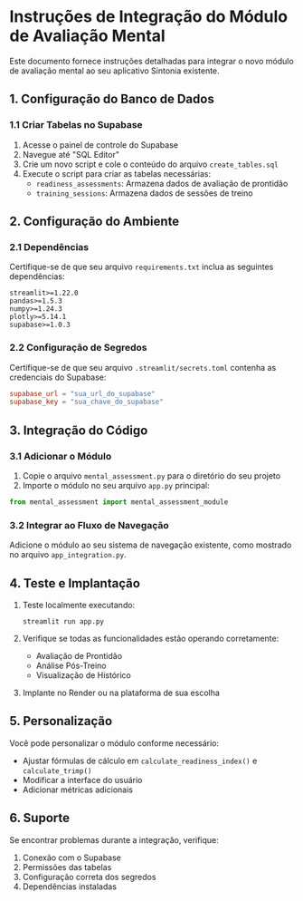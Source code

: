 
# Instruções de Integração do Módulo de Avaliação Mental

Este documento fornece instruções detalhadas para integrar o novo módulo de avaliação mental ao seu aplicativo Sintonia existente.

## 1. Configuração do Banco de Dados

### 1.1 Criar Tabelas no Supabase

1. Acesse o painel de controle do Supabase
2. Navegue até "SQL Editor"
3. Crie um novo script e cole o conteúdo do arquivo `create_tables.sql`
4. Execute o script para criar as tabelas necessárias:
   - `readiness_assessments`: Armazena dados de avaliação de prontidão
   - `training_sessions`: Armazena dados de sessões de treino

## 2. Configuração do Ambiente

### 2.1 Dependências

Certifique-se de que seu arquivo `requirements.txt` inclua as seguintes dependências:

```
streamlit>=1.22.0
pandas>=1.5.3
numpy>=1.24.3
plotly>=5.14.1
supabase>=1.0.3
```

### 2.2 Configuração de Segredos

Certifique-se de que seu arquivo `.streamlit/secrets.toml` contenha as credenciais do Supabase:

```toml
supabase_url = "sua_url_do_supabase"
supabase_key = "sua_chave_do_supabase"
```

## 3. Integração do Código

### 3.1 Adicionar o Módulo

1. Copie o arquivo `mental_assessment.py` para o diretório do seu projeto
2. Importe o módulo no seu arquivo `app.py` principal:

```python
from mental_assessment import mental_assessment_module
```

### 3.2 Integrar ao Fluxo de Navegação

Adicione o módulo ao seu sistema de navegação existente, como mostrado no arquivo `app_integration.py`.

## 4. Teste e Implantação

1. Teste localmente executando:
   ```
   streamlit run app.py
   ```

2. Verifique se todas as funcionalidades estão operando corretamente:
   - Avaliação de Prontidão
   - Análise Pós-Treino
   - Visualização de Histórico

3. Implante no Render ou na plataforma de sua escolha

## 5. Personalização

Você pode personalizar o módulo conforme necessário:

- Ajustar fórmulas de cálculo em `calculate_readiness_index()` e `calculate_trimp()`
- Modificar a interface do usuário
- Adicionar métricas adicionais

## 6. Suporte

Se encontrar problemas durante a integração, verifique:

1. Conexão com o Supabase
2. Permissões das tabelas
3. Configuração correta dos segredos
4. Dependências instaladas
